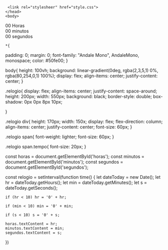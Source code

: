 <!DOCTYPE html>
  <html lang="pt-BR">
  <head>
    <meta charset="UTF-8">
    <meta http-equiv="X-AU-Compatible" content="IE-edge">
    <meta name="viewport" content="width=device-width", initial-scale=1.0>
    
     <link rel="stylesheer" href="style.css">
    </head>
    <body>
   <div class="relogio">   
    <div>    
      <span id="horas">00</span>
      <span class="tempo">Horas</span>
    </div>
    <div>
       <span id="minutos">00</span>
      <span class="tempo">minutos</span>
    </div>
    <div>
       <span id="segundos">00</span>
      <span class="tempo">segundos</span>
    </div>
    </div>
    <script src="index.js"></script>
  </body>
  </html>
    
    *{
  padding: 0;
  margin: 0;
  font-family: "Andale Mono", AndaleMono, monospace;
  color: #50fe00;
}

body{
  height: 100vh;
  background: linear-gradient(0deg, rgba(2,3,5,1) 0%, rgba(80,254,0,1) 100%);
  display: flex;
  align-items: center;
  justify-content: center;
}

.relogio{
  display: flex;
  align-items: center;
  justify-content: space-around;
  height: 200px;
  width: 550px;
  background: black;
  border-style: double;
  box-shadow: 0px 0px 8px 10px;
  
}

.relogio div{
  height: 170px;
  width: 150x;
  display: flex;
  flex-direction: column;
  align-items: center;
  justify-content: center;
  font-size: 60px;
}

.relogio span{
  font-weight: lighter;
  font-size: 60px;
}

.relogio span.tempo{
  font-size: 20px;
}

const horas = document.getElementById('horas');
const minutos = document.getElementById('minutos');
const segundos = document.getElementById('segundos');

const relogio = setInterval(function time() {
    let dateToday = new Date();
    let hr = dateToday.getHours();
    let min = dateToday.getMinutes();
    let s = dateToday.getSeconds();

    if (hr < 10) hr = '0' + hr;

    if (min < 10) min = '0' + min;

    if (s < 10) s = '0' + s;

    horas.textContent = hr;
    minutos.textContent = min;
    segundos.textContent = s;

})
